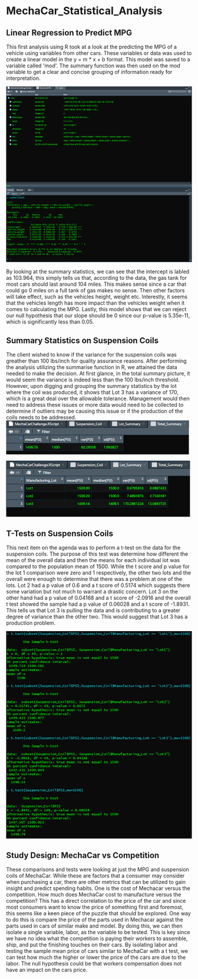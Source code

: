 # MechaCar_Statistical_Analysis

## Linear Regression to Predict MPG

This first analysis using R took at a look at the predicting the MPG of a vehicle using variables from other cars.  These variables or data was used to create a linear model in the y = m * x + b format.  This model was saved to a variable called 'mod'.  The summary function was then used on the mod variable to get a clear and concise grouping of information ready for interpretation.

![MechaCar_MPG_LM](https://github.com/wprich/MechaCar_Statistical_Analysis/blob/main/Images/MechaCar_MPG_LM.png)

By looking at the summary statistics, we can see that the intercept is labled as 103.964, this simply tells us that, according to the data, the gas tank for most cars should last around 104 miles.  This makes sense since a car that could go 0 miles on a full tank of gas makes no sense.  Then other factors will take effect, such as the vehicles height, weight etc.  Interestly, it seems that the vehicles length has more impact than the vehicles weight when it comes to calculating the MPG.  Lastly, this model shows that we can reject our null hypothesis that our slope should be 0 since our p-value is 5.35e-11, which is significantly less than 0.05.

## Summary Statistics on Suspension Coils

The client wished to know if the variance for the suspension coils was greather than 100 lbs/inch for quality assurance reasons.  After performing the analysis utilizing the summarise function in R, we attained the data needed to make the decision.  At first glance, in the total summary picture, it would seem the variance is indeed less than the 100 lbs/inch threshold.  However, upon digging and grouping the summary statistics by the lot where the coil was produced, it shows that Lot 3 has a variance of 170, which is a great deal over the allowable tolerance.  Management would then need to address these issues or more data would need to be collected to determine if outliers may be causing this issue or if the production of the coils needs to be addressed.  
![Suspension Total Summary](https://github.com/wprich/MechaCar_Statistical_Analysis/blob/main/Images/Suspension_Total_Summary.png)

![Suspension Lot Summary](https://github.com/wprich/MechaCar_Statistical_Analysis/blob/main/Images/Suspension_Lot_Summary.png)

## T-Tests on Suspension Coils

This next item on the agenda was to perform a t-test on the data for the suspension coils.  The purpose of this test was determine how different the mean of the overall data and then the means for each individual lot was compared to the population mean of 1500.  While the t score and p value for the lot 1 comparison were zero and 1 respectively, the other two lots and the overall were enough to determine that there was a problem at one of the lots.  Lot 2 had a p value of 0.6 and a t score of 0.5174 which suggests there some variation but not much to warrant a drastic concern.  Lot 3 on the other hand had a p value of 0.04168 and a t score of -2.0916 and the overall t test showed the sample had a p value of 0.06028 and a t score of -1.8931.  This tells us that Lot 3 is pulling the data and is contributing to a greater degree of variance than the other two.  This would suggest that Lot 3 has a production problem.

![T Test Comparison Summary](https://github.com/wprich/MechaCar_Statistical_Analysis/blob/main/Images/T_Test.png)

## Study Design: MechaCar vs Competition

These comparisons and tests were looking at just the MPG and suspension coils of MechaCar.  While these are factors that a consumer may consider when purchasing a car, there are other metrics that can be utilized to gain insight and predict spending habits.  One is the cost of Mechacar versus the competition.  How much does MechaCar cost to manufacture versus the competition?  This has a direct correlation to the price of the car and since most consumers want to know the price of something first and foremost, this seems like a keen piece of the puzzle that should be explored.  One way to do this is compare the price of the parts used in Mechacar against the parts used in cars of similar make and model.  By doing this, we can then isolate a single variable, labor, as the variable to be tested.  This is key since we have no idea what the competition is paying their workers to assemble, ship, and put the finishing touches on their cars.  By isolating labor and testing the sample mean price of cars similar to MechaCar with a t test, we can test how much the higher or lower the price of the cars are due to the labor.  The null hypothesis could be that workers compensation does not have an impact on the cars price.
